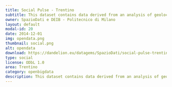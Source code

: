 ```yaml
---
title: Social Pulse - Trentino
subtitle: This dataset contains data derived from an analysis of geolocalized tweets originated from the Province of Trento during the months of November and December.
owner: SpazioDati e DEIB - Politecnico di Milano
layout: default
modal-id: 20
date: 2014-12-01
img: opendata.png
thumbnail: social.png
alt: opendata
download: https://dandelion.eu/datagems/SpazioDati/social-pulse-trentino/description/
type: social
license: ODbL 1.0
area: Trentino
category: openbigdata
description: This dataset contains data derived from an analysis of geolocalized tweets originated from the Province of Trento during the months of November and December.<br/>Each row corresponds to a tweet. For privacy issues the user id has been obfuscated
---
```

